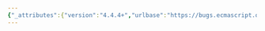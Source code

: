 ```yaml
---
{"_attributes":{"version":"4.4.4+","urlbase":"https://bugs.ecmascript.org/","maintainer":"dherman@mozilla.com"},"bug":{"bug_id":1830,"creation_ts":"2013-08-27 11:30:00 -0700","short_desc":"15.3.1.1: monospaced \"%FunctionPrototype%\"","delta_ts":"2013-09-27 14:47:43 -0700","product":"Draft for 6th Edition","component":"editorial issue","version":"Rev 17: August 23, 2013 Draft","rep_platform":"All","op_sys":"All","bug_status":"RESOLVED","resolution":"FIXED","priority":"Normal","bug_severity":"minor","everconfirmed":true,"reporter":{"uid":"jmdyck","name":"Michael Dyck"},"assigned_to":{"uid":"allen","name":"Allen Wirfs-Brock"},"long_desc":[{"commentid":5238,"comment_count":0,"who":{"uid":"jmdyck","name":"Michael Dyck"},"bug_when":"2013-08-27 11:30:23 -0700","thetext":"In 15.3.1.1 \"Function (p1, p2, … , pn, body)\",\nstep 16.a says:\n    Let F be the result of calling FunctionAllocate with argument\n    %FunctionPrototype%.\nwhere \"%FunctionPrototype%\" is in a monospaced font.\n\nChange to a serif font."},{"commentid":5357,"comment_count":1,"who":{"uid":"allen","name":"Allen Wirfs-Brock"},"bug_when":"2013-09-09 19:03:11 -0700","thetext":"fixed in rev19 editor's draft\n\nand many other places"},{"commentid":5569,"comment_count":2,"who":{"uid":"allen","name":"Allen Wirfs-Brock"},"bug_when":"2013-09-27 14:47:43 -0700","thetext":"fixed in rev19"}]}}
---
```

